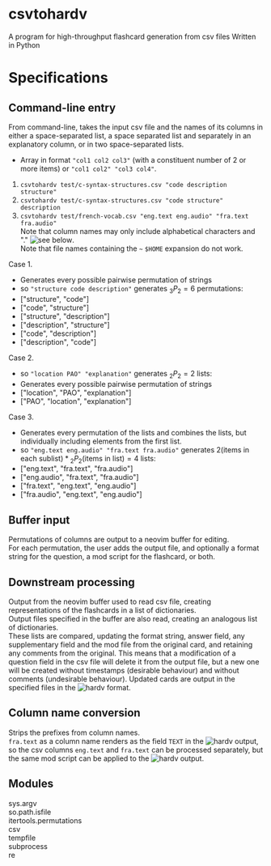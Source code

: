 # csvtohardv

A program for high-throughput flashcard generation from csv files
Written in Python  

# Specifications

## Command-line entry

From command-line, takes the input csv file and the names of its columns in either a space-separated list, a space separated list and separately in an explanatory column, or in two space-separated lists.  
- Array in format `"col1 col2 col3"` (with a constituent number of 2 or more items) or `"col1 col2" "col3 col4"`.  
1. `csvtohardv test/c-syntax-structures.csv "code description structure"`  
2. `csvtohardv test/c-syntax-structures.csv "code structure" description`  
3. `csvtohardv test/french-vocab.csv "eng.text eng.audio" "fra.text fra.audio"`  
Note that column names may only include alphabetical characters and "." ![see below](#column-name-conversion).  
Note that file names containing the `~` `$HOME` expansion do not work.

Case 1.  
  - Generates every possible pairwise permutation of strings  
  - so `"structure code description"` generates ${}_3 P_2 = 6$ permutations:  
  - ["structure", "code"]  
  - ["code", "structure"]  
  - ["structure", "description"]  
  - ["description", "structure"]  
  - ["code", "description"]  
  - ["description", "code"]  

Case 2.  
  - so `"location PAO" "explanation"` generates ${}_{2} P_{2} = 2$ lists:  
  - Generates every possible pairwise permutation of strings  
  - ["location", "PAO", "explanation"]  
  - ["PAO", "location", "explanation"]  

Case 3.  
  - Generates every permutation of the lists and combines the lists, but individually including elements from the first list.  
  - so `"eng.text eng.audio" "fra.text fra.audio"` generates $2 \text{(items in each sublist)} * {}_{2} P_{2} \text{(items in list)} = 4$ lists:  
  - ["eng.text", "fra.text", "fra.audio"]  
  - ["eng.audio", "fra.text", "fra.audio"]  
  - ["fra.text", "eng.text", "eng.audio"]  
  - ["fra.audio", "eng.text", "eng.audio"]  

## Buffer input

Permutations of columns are output to a neovim buffer for editing.  
For each permutation, the user adds the output file, and optionally a format string for the question, a mod script for the flashcard, or both.  

## Downstream processing

Output from the neovim buffer used to read csv file, creating representations of the flashcards in a list of dictionaries.  
Output files specified in the buffer are also read, creating an analogous list of dictionaries.  
These lists are compared, updating the format string, answer field, any supplementary field and the mod file from the original card, and retaining any comments from the original. This means that a modification of a question field in the csv file will delete it from the output file, but a new one will be created without timestamps (desirable behaviour) and without comments (undesirable behaviour).
Updated cards are output in the specified files in the ![hardv](https://github.com/donyx/hardv) format.  

## Column name conversion

Strips the prefixes from column names.  
`fra.text` as a column name renders as the field `TEXT` in the ![hardv](https://github.com/donyx/hardv) output, so the csv columns `eng.text` and `fra.text` can be processed separately, but the same mod script can be applied to the ![hardv](https://github.com/donyx/hardv) output.  

## Modules

sys.argv  
so.path.isfile  
itertools.permutations  
csv  
tempfile  
subprocess  
re  
